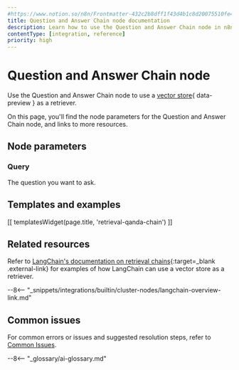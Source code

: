 ```yaml
---
#https://www.notion.so/n8n/Frontmatter-432c2b8dff1f43d4b1c8d20075510fe4
title: Question and Answer Chain node documentation
description: Learn how to use the Question and Answer Chain node in n8n. Follow technical documentation to integrate Question and Answer Chain node into your workflows.
contentType: [integration, reference]
priority: high
---
```


# Question and Answer Chain node

Use the Question and Answer Chain node to use a [vector store](/glossary.md#ai-vector-store){ data-preview } as a retriever.

On this page, you'll find the node parameters for the Question and Answer Chain node, and links to more resources.

## Node parameters

### Query

The question you want to ask.

## Templates and examples

<!-- see https://www.notion.so/n8n/Pull-in-templates-for-the-integrations-pages-37c716837b804d30a33b47475f6e3780 -->
[[ templatesWidget(page.title, 'retrieval-qanda-chain') ]]

## Related resources

Refer to [LangChain's documentation on retrieval chains](https://js.langchain.com/docs/tutorials/rag/){:target=_blank .external-link} for examples of how LangChain can use a vector store as a retriever.

--8<-- "_snippets/integrations/builtin/cluster-nodes/langchain-overview-link.md"

## Common issues

For common errors or issues and suggested resolution steps, refer to [Common Issues](/integrations/builtin/cluster-nodes/root-nodes/n8n-nodes-langchain.chainretrievalqa/common-issues.md).

--8<-- "_glossary/ai-glossary.md"
